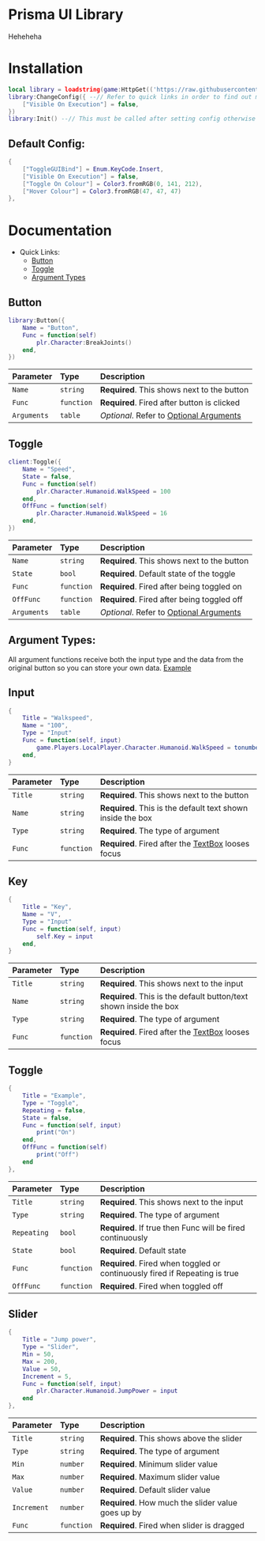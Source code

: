 
# Prisma UI Library
Heheheha
# Installation
```lua
local library = loadstring(game:HttpGet(('https://raw.githubusercontent.com/iiX0Lords/Prisma_Utility/main/src/main/main.luau'),true))()
library:ChangeConfig({ --// Refer to quick links in order to find out more values to change.
    ["Visible On Execution"] = false,
})
library:Init() --// This must be called after setting config otherwise the config wont be set.
```

## Default Config:
```lua
{
    ["ToggleGUIBind"] = Enum.KeyCode.Insert,
	["Visible On Execution"] = false,
	["Toggle On Colour"] = Color3.fromRGB(0, 141, 212),
	["Hover Colour"] = Color3.fromRGB(47, 47, 47)
},
```

# Documentation

* Quick Links:
    - [Button](#Button)
    - [Toggle](#Toggle)
    - [Argument Types](#Argument-Types)


## Button

```lua
library:Button({
	Name = "Button",
	Func = function(self)
		plr.Character:BreakJoints()
	end,
})
```

| Parameter | Type     | Description                |
| :-------- | :------- | :------------------------- |
| `Name` | `string` | **Required**. This shows next to the button|
| `Func` | `function` | **Required**. Fired after button is clicked|
| `Arguments` | `table` | _Optional_. Refer to [Optional Arguments](#Argument-Types)

## Toggle

```lua
client:Toggle({
    Name = "Speed",
    State = false,
    Func = function(self)
        plr.Character.Humanoid.WalkSpeed = 100
    end,
    OffFunc = function(self)
        plr.Character.Humanoid.WalkSpeed = 16
    end,
})
```

| Parameter | Type     | Description                |
| :-------- | :------- | :------------------------- |
| `Name` | `string` | **Required**. This shows next to the button|
| `State` | `bool` | **Required**. Default state of the toggle|
| `Func` | `function` | **Required**. Fired after being toggled on|
| `OffFunc` | `function` | **Required**. Fired after being toggled off|
| `Arguments` | `table` | _Optional_. Refer to [Optional Arguments](#Argument-Types)




## Argument Types:

All argument functions receive both the input type and the data from the original button so you can store your own data. [Example](##Key)

## Input
```lua
{
    Title = "Walkspeed",
    Name = "100",
    Type = "Input"
    Func = function(self, input)
        game.Players.LocalPlayer.Character.Humanoid.WalkSpeed = tonumber(input)
    end,
}
```
| Parameter | Type     | Description                |
| :-------- | :------- | :------------------------- |
| `Title` | `string` | **Required**. This shows next to the button|
| `Name` | `string` | **Required**. This is the default text shown inside the box|
| `Type` | `string` | **Required**. The type of argument|
| `Func` | `function` | **Required**. Fired after the [TextBox](https://create.roblox.com/docs/reference/engine/classes/TextBox) looses focus|


## Key
```lua
{
    Title = "Key",
    Name = "V",
    Type = "Input"
    Func = function(self, input)
        self.Key = input
    end,
}
```
| Parameter | Type     | Description                |
| :-------- | :------- | :------------------------- |
| `Title` | `string` | **Required**. This shows next to the input|
| `Name` | `string` | **Required**. This is the default button/text shown inside the box|
| `Type` | `string` | **Required**. The type of argument|
| `Func` | `function` | **Required**. Fired after the [TextBox](https://create.roblox.com/docs/reference/engine/classes/TextBox) looses focus|

## Toggle
```lua
{
    Title = "Example",
    Type = "Toggle",
    Repeating = false,
    State = false,
    Func = function(self, input)
        print("On")
    end,
    OffFunc = function(self)
        print("Off")
    end
},
```
| Parameter | Type     | Description                |
| :-------- | :------- | :------------------------- |
| `Title` | `string` | **Required**. This shows next to the input|
| `Type` | `string` | **Required**. The type of argument|
| `Repeating` | `bool` | **Required**. If true then Func will be fired continuously|
| `State` | `bool` | **Required**. Default state|
| `Func` | `function` | **Required**. Fired when toggled or continuously fired if Repeating is true|
| `OffFunc` | `function` | **Required**. Fired when toggled off|


## Slider
```lua
{
    Title = "Jump power",
    Type = "Slider",
    Min = 50,
    Max = 200,
    Value = 50,
    Increment = 5,
    Func = function(self, input)
        plr.Character.Humanoid.JumpPower = input
    end
},
```
| Parameter | Type     | Description                |
| :-------- | :------- | :------------------------- |
| `Title` | `string` | **Required**. This shows above the slider|
| `Type` | `string` | **Required**. The type of argument|
| `Min` | `number` | **Required**. Minimum slider value|
| `Max` | `number` | **Required**. Maximum slider value|
| `Value` | `number` | **Required**. Default slider value|
| `Increment` | `number` | **Required**. How much the slider value goes up by|
| `Func` | `function` | **Required**. Fired when slider is dragged|